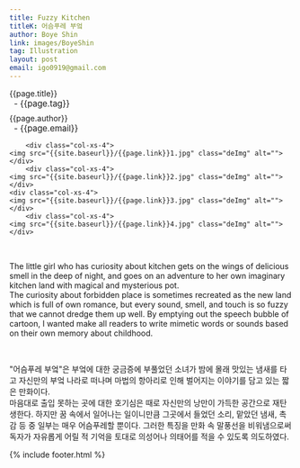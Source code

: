 ```yaml
---
title: Fuzzy Kitchen
titleK: 어슴푸레 부엌
author: Boye Shin
link: images/BoyeShin
tag: Illustration
layout: post
email: igo0919@gmail.com
---	
```


<div class="container">

<div class="deDep">
{{page.title}}<br>
<p style="font-size:15px; margin:0px; padding:0px 0px 0px 8px; margin:0px 0px 8px 0px;">- {{page.tag}}</p>
{{page.author}}<br>
<p style="font-size:15px; margin:0px; padding:0px 0px 0px 8px;">- {{page.email}}</p>
</div>


<div class="row" class="imgcolor">
	
		<div class="col-xs-4">
	<img src="{{site.baseurl}}/{{page.link}}1.jpg" class="deImg" alt=""></div>
		<div class="col-xs-4">
	<img src="{{site.baseurl}}/{{page.link}}2.jpg" class="deImg" alt=""></div>
	<div class="col-xs-4">
	<img src="{{site.baseurl}}/{{page.link}}3.jpg" class="deImg" alt=""></div>
		<div class="col-xs-4">
	<img src="{{site.baseurl}}/{{page.link}}4.jpg" class="deImg" alt=""></div>
	
</div>
<br>

<div class="det lato">



The little girl who has curiosity about kitchen gets on the wings of delicious smell in the deep of night, and goes on an adventure to her own imaginary kitchen land with magical and mysterious pot.
<br>
The curiosity about forbidden place is sometimes recreated as the new land which is full of own romance, but every sound, smell, and touch is so fuzzy that we cannot dredge them up well. By emptying out the speech bubble of cartoon, I wanted make all readers to write  mimetic words or sounds based on their own memory about childhood.



</div>

<br>

<div class="noto">

"어슴푸레 부엌"은 부엌에 대한 궁금증에 부풀었던 소녀가 밤에 몰래 맛있는 냄새를 타고 자신만의 부엌 나라로 떠나며 마법의 항아리로 인해 벌어지는 이야기를 담고 있는 짧은 만화이다.
<br>
마음대로 출입 못하는 곳에 대한 호기심은 때로 자신만의 낭만이 가득한 공간으로 재탄생한다. 하지만 꿈 속에서 일어나는 일이니만큼 그곳에서 들었던 소리, 맡았던 냄새, 촉감 등 중 일부는 매우 어슴푸레할 뿐이다. 그러한 특징을 만화 속 말풍선을 비워냄으로써 독자가 자유롭게 어릴 적 기억을 토대로 의성어나 의태어를 적을 수 있도록 의도하였다.


</div>
{% include footer.html %}